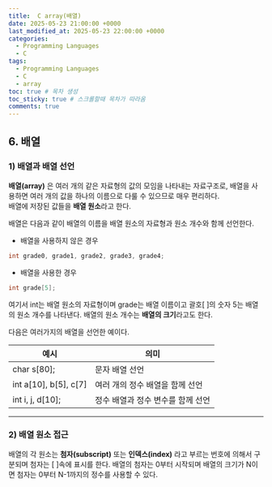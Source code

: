 ```yaml
---
title:  C array(배열)
date: 2025-05-23 21:00:00 +0000
last_modified_at: 2025-05-23 22:00:00 +0000
categories: 
  - Programming Languages
  - C
tags:
  - Programming Languages
  - C
  - array
toc: true # 목차 생성
toc_sticky: true # 스크롤할때 목차가 따라옴
comments: true
---
```


## 6. **배열**
### 1) 배열과 배열 선언
**배열(array)** 은 여러 개의 같은 자료형의 값의 모임을 나타내는 자료구조로, 배열을 사용하면 여러 개의 값을 하나의 이름으로 다룰 수 있으므로 매우 편리하다.\
배열에 저장된 값들을 **배열 원소**라고 한다. 

배열은 다음과 같이 배열의 이름을 배열 원소의 자료형과 원소 개수와 함께 선언한다.



- 배열을 사용하지 않은 경우
```c
int grade0, grade1, grade2, grade3, grade4; 
```
- 배열을 사용한 경우
```c
int grade[5];
```
여기서 int는 배열 원소의 자료형이며 grade는 배열 이름이고 괄호[ ]의 숫자 5는 배열의 원소 개수를 나타낸다. 배열의 원소 개수는 **배열의 크기**라고도 한다.

다음은 여러가지의 배열을 선언한 예이다. 

|예시|의미|
|---|---|
|char s[80];|문자 배열 선언|
|int a[10], b[5], c[7]|여러 개의 정수 배열을 함께 선언|
|int i, j, d[10];|정수 배열과 정수 변수를 함께 선언|

---

### 2) 배열 원소 접근
배열의 각 원소는 **첨자(subscript)** 또는 **인덱스(index)** 라고 부르는 번호에 의해서 구분되며 첨자는 [ ]속에 표시를 한다. 배열의 첨자는 0부터 시작되며 배열의 크기가 N이면 첨자는 0부터 N-1까지의 정수를 사용할 수 있다.

